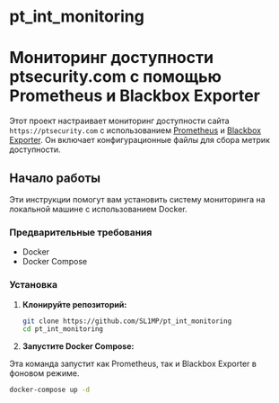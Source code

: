 # pt_int_monitoring

# Мониторинг доступности ptsecurity.com с помощью Prometheus и Blackbox Exporter

Этот проект настраивает мониторинг доступности сайта `https://ptsecurity.com` с использованием [Prometheus](https://prometheus.io/) и [Blackbox Exporter](https://github.com/prometheus/blackbox_exporter). Он включает конфигурационные файлы для сбора метрик доступности.

## Начало работы

Эти инструкции помогут вам установить систему мониторинга на локальной машине с использованием Docker.

### Предварительные требования

- Docker
- Docker Compose

### Установка

1. **Клонируйте репозиторий:**

   ```bash
   git clone https://github.com/SL1MP/pt_int_monitoring
   cd pt_int_monitoring
   ```
2. **Запустите Docker Compose:**

Эта команда запустит как Prometheus, так и Blackbox Exporter в фоновом режиме.
  ```bash
  docker-compose up -d
  ```
